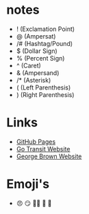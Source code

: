 # notes
- ! (Exclamation Point)
- @ (Ampersat)
- /# (Hashtag/Pound)
- $ (Dollar Sign)
- % (Percent Sign)
- ^ (Caret)
- & (Ampersand)
- /* (Asterisk)
- ( (Left  Parenthesis)
- ) (Right Parenthesis)

# Links
- [GitHub Pages](https://pages.github.com/)
- [Go Transit Website](https://www.gotransit.com/en)
- [George Brown Website](https://www.georgebrown.ca/)

# Emoji's
- :angry: :smirk: :face_exhaling: :smiling_face_with_tear: :thinking:

